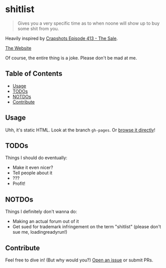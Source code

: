 # shitlist

> Gives you a very specific time as to when noone will show up to buy some shit from you.

Heavily inspired by [Crapshots Episode 413 - The Sale](https://www.youtube.com/watch?v=Yn4DCIw3WBQ).

[The Website](https://benwiederhake.github.io/shitlist/)

<!-- TODO: screenshot maybe? -->

Of course, the entire thing is a joke. Please don't be mad at me.

## Table of Contents

- [Usage](#usage)
- [TODOs](#todos)
- [NOTDOs](#notdos)
- [Contribute](#contribute)

## Usage

Uhh, it's static HTML. Look at the branch `gh-pages`. Or [browse it directly](https://benwiederhake.github.io/shitlist/)!

## TODOs

Things I should do eventually:
* Make it even nicer?
* Tell people about it
* ???
* Profit!

## NOTDOs

Things I definitely don't wanna do:
* Making an actual forum out of it
* Get sued for trademark infringement on the term "shitlist" (please don't sue me, loadingreadyrun!)

## Contribute

Feel free to dive in! (But why would you?) [Open an issue](https://github.com/BenWiederhake/shitlist/issues/new) or submit PRs.
